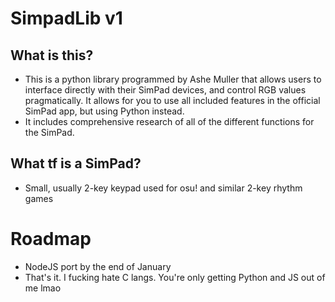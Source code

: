 # SimpadLib v1

## What is this?
- This is a python library programmed by Ashe Muller that allows users to interface directly with their SimPad devices, and control
RGB values pragmatically. It allows for you to use all included features in the official SimPad app, but using Python instead.
- It includes comprehensive research of all of the different functions for the SimPad.

## What tf is a SimPad?
- Small, usually 2-key keypad used for osu! and similar 2-key rhythm games

# Roadmap
- NodeJS port by the end of January
- That's it. I fucking hate C langs. You're only getting Python and JS out of me lmao
